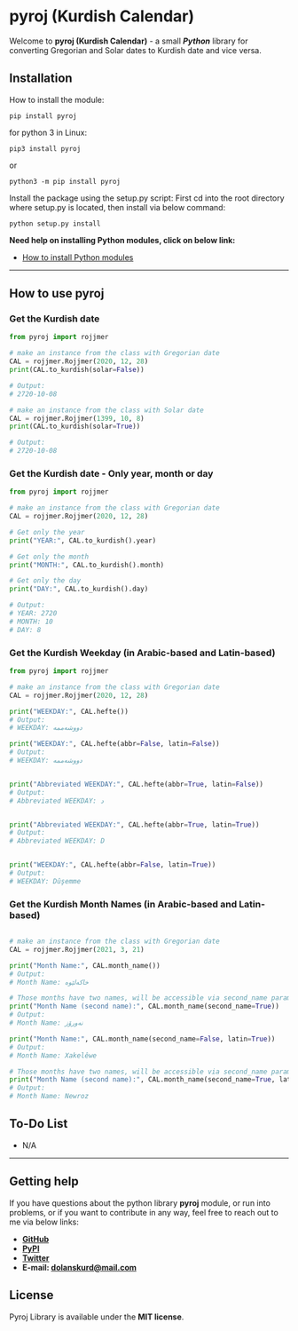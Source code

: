 # pyroj (Kurdish Calendar)

Welcome to **pyroj (Kurdish Calendar)** - a small **_Python_** library for converting Gregorian and Solar dates to Kurdish date and vice versa.

## Installation

How to install the module:

`pip install pyroj`

for python 3 in Linux:

`pip3 install pyroj`

or

`python3 -m pip install pyroj`

Install the package using the setup.py script:
First cd into the root directory where setup.py is located, then install via below command:

`python setup.py install`

**Need help on installing Python modules, click on below link:**

- [How to install Python modules](https://docs.python.org/3.9/installing/index.html)

---

## How to use pyroj

### Get the Kurdish date

```python
from pyroj import rojjmer

# make an instance from the class with Gregorian date
CAL = rojjmer.Rojjmer(2020, 12, 28)
print(CAL.to_kurdish(solar=False))

# Output:
# 2720-10-08

# make an instance from the class with Solar date
CAL = rojjmer.Rojjmer(1399, 10, 8)
print(CAL.to_kurdish(solar=True))

# Output:
# 2720-10-08
```

### Get the Kurdish date - Only year, month or day

```python
from pyroj import rojjmer

# make an instance from the class with Gregorian date
CAL = rojjmer.Rojjmer(2020, 12, 28)

# Get only the year
print("YEAR:", CAL.to_kurdish().year)

# Get only the month
print("MONTH:", CAL.to_kurdish().month)

# Get only the day
print("DAY:", CAL.to_kurdish().day)

# Output:
# YEAR: 2720
# MONTH: 10
# DAY: 8
```

### Get the Kurdish Weekday (in Arabic-based and Latin-based)

```python
from pyroj import rojjmer

# make an instance from the class with Gregorian date
CAL = rojjmer.Rojjmer(2020, 12, 28)

print("WEEKDAY:", CAL.hefte())
# Output:
# WEEKDAY: دووشەممە

print("WEEKDAY:", CAL.hefte(abbr=False, latin=False))
# Output:
# WEEKDAY: دووشەممە


print("Abbreviated WEEKDAY:", CAL.hefte(abbr=True, latin=False))
# Output:
# Abbreviated WEEKDAY: د


print("Abbreviated WEEKDAY:", CAL.hefte(abbr=True, latin=True))
# Output:
# Abbreviated WEEKDAY: D


print("WEEKDAY:", CAL.hefte(abbr=False, latin=True))
# Output:
# WEEKDAY: Dûşemme

```

### Get the Kurdish Month Names (in Arabic-based and Latin-based)

```python

# make an instance from the class with Gregorian date
CAL = rojjmer.Rojjmer(2021, 3, 21)

print("Month Name:", CAL.month_name())
# Output:
# Month Name: خاکەلێوە

# Those months have two names, will be accessible via second_name parameter to be True
print("Month Name (second name):", CAL.month_name(second_name=True))
# Output:
# Month Name: نەورۆز

print("Month Name:", CAL.month_name(second_name=False, latin=True))
# Output:
# Month Name: Xakelêwe

# Those months have two names, will be accessible via second_name parameter to be True
print("Month Name (second name):", CAL.month_name(second_name=True, latin=True))
# Output:
# Month Name: Newroz

```

## To-Do List

- N/A

---

## Getting help

If you have questions about the python library **pyroj** module, or run into problems, or if you want to contribute in any way, feel free to reach out to me via below links:

- **[GitHub](https://github.com/dolanskurd/pyroj)**
- **[PyPI](https://pypi.org/project/pyroj/)**
- **[Twitter](http://www.twitter.com/dolanskurd)**
- **E-mail: [dolanskurd@mail.com](mailto:dolanskurd@mail.com)**

## License

Pyroj Library is available under the **MIT license**.

